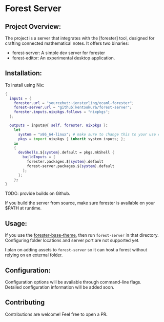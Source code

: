 # Forest Server

## Project Overview:

The project is a server that integrates with the [forester] tool, designed for crafting connected mathematical notes. It offers two binaries:

- forest-server: A simple dev server for forester
- forest-editor: An experimental desktop application.

## Installation:

To install using Nix:

```nix
{
  inputs = {
    forester.url = "sourcehut:~jonsterling/ocaml-forester";
    forest-server.url = "github:kentookura/forest-server";
    forester.inputs.nixpkgs.follows = "nixpkgs";
  };

  outputs = inputs@{ self, forester, nixpkgs }:
    let
      system = "x86_64-linux"; # make sure to change this to your use case!
      pkgs = import nixpkgs { inherit system inputs; };
    in
    {
      devShells.${system}.default = pkgs.mkShell {
        buildInputs = [
          forester.packages.${system}.default
          forest-server.packages.${system}.default
        ];
      };
    };
}
```

TODO: provide builds on Github.

If you build the server from source, make sure forester is available on your
$PATH at runtime.

## Usage:

If you use the [forester-base-theme](https://git.sr.ht/~jonsterling/forester-base-theme), then run `forest-server` in that directory. Configuring folder locations and server port are not supported yet.

I plan on adding assets to `forest-server` so it can host a forest without
relying on an external folder.

## Configuration:

Configuration options will be available through command-line flags. Detailed configuration information will be added soon.

## Contributing

Contributions are welcome! Feel free to open a PR.

